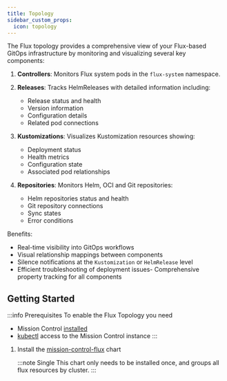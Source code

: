 ```yaml
---
title: Topology
sidebar_custom_props:
  icon: topology
---
```


The Flux topology provides a comprehensive view of your Flux-based GitOps infrastructure by monitoring and visualizing several key components:

1. **Controllers**: Monitors Flux system pods in the `flux-system` namespace.

2. **Releases**: Tracks HelmReleases with detailed information including:
   - Release status and health
   - Version information
   - Configuration details
   - Related pod connections

3. **Kustomizations**: Visualizes Kustomization resources showing:
   - Deployment status
   - Health metrics
   - Configuration state
   - Associated pod relationships

4. **Repositories**: Monitors Helm, OCI and Git repositories:
   - Helm repositories status and health
   - Git repository connections
   - Sync states
   - Error conditions

Benefits:

- Real-time visibility into GitOps workflows
- Visual relationship mappings between components
- Silence notifications at the `Kustomization` or `HelmRelease` level
- Efficient troubleshooting of deployment issues- Comprehensive property tracking for all components

<Screenshot img="/img/flux-topology.svg" size="800px" shadow="false" alt="Flux Topology Graph"/>

## Getting Started

:::info Prerequisites
To enable the Flux Topology you need

- Mission Control [installed](/installation/)
- [kubectl](/installation/saas/kubectl) access to the Mission Control instance
  :::

1. Install the [mission-control-flux](https://artifacthub.io/packages/helm/flanksource/mission-control-flux) chart

   <Helm chart="mission-control-flux"
   createNamespace={false}
   createRepo={false} />

   :::note Single
   This chart only needs to be installed once, and groups all flux resources by cluster.
   :::
